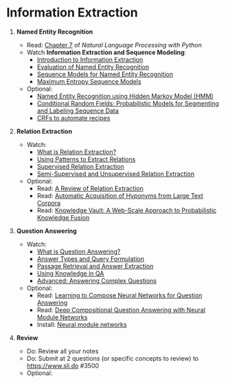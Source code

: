 Information Extraction
===

1. __Named Entity Recognition__  
    - Read: [Chapter 7](http://www.nltk.org/book/ch07.html) of _Natural Language Processing with Python_
    - Watch __Information Extraction and Sequence Modeling__:
        - [Introduction to Information Extraction](https://class.coursera.org/nlp/lecture/61)
        - [Evaluation of Named Entity Recognition](https://class.coursera.org/nlp/lecture/132)
        - [Sequence Models for Named Entity Recognition](https://class.coursera.org/nlp/lecture/59)
        - [Maximum Entropy Sequence Models](https://class.coursera.org/nlp/lecture/133)
    - Optional:        
        - [Named Entity Recognition using Hidden Markov Model (HMM)](http://airccse.org/journal/ijnlc/papers/1412ijnlc02.pdf)
       - [Conditional Random Fields: Probabilistic Models for Segmenting and Labeling Sequence Data](http://repository.upenn.edu/cgi/viewcontent.cgi?article=1162&context=cis_papers)
       - [CRFs to automate recipes](
http://open.blogs.nytimes.com/2015/04/09/extracting-structured-data-from-recipes-using-conditional-random-fields/?_r=0)

2. __Relation Extraction__  
     - Watch:
         - [What is Relation Extraction?](https://class.coursera.org/nlp/lecture/138)
         - [Using Patterns to Extract Relations](https://class.coursera.org/nlp/lecture/139)
         - [Supervised Relation Extraction](https://class.coursera.org/nlp/lecture/140)
         - [Semi-Supervised and Unsupervised Relation Extraction](https://class.coursera.org/nlp/lecture/141)
    - Optional: 
        - Read: [A Review of Relation Extraction](http://www.cs.cmu.edu/~nbach/papers/A-survey-on-Relation-Extraction.pdf)    
        - Read: [Automatic Acquisition of Hyponyms from Large Text Corpora](http://acl-arc.comp.nus.edu.sg/archives/acl-arc-090501d3/data/pdf/anthology-PDF/C/C92/C92-2082.pdf)
        - Read: [Knowledge Vault: A Web-Scale Approach to Probabilistic Knowledge Fusion](http://www.cs.ubc.ca/~murphyk/Papers/kv-kdd14.pdf)
        
3. __Question Answering__  
    - Watch:
        - [What is Question Answering?](https://class.coursera.org/nlp/lecture/155)
        - [Answer Types and Query Formulation](https://class.coursera.org/nlp/lecture/156)
        - [Passage Retrieval and Answer Extraction](https://class.coursera.org/nlp/lecture/157)
        - [Using Knowledge in QA](https://class.coursera.org/nlp/lecture/158)
        - [Advanced: Answering Complex Questions](https://class.coursera.org/nlp/lecture/159)
    - Optional:
        + Read: [Learning to Compose Neural Networks for Question Answering](http://arxiv.org/pdf/1601.01705v1.pdf)
        - Read: [Deep Compositional Question Answering with Neural Module Networks](http://arxiv.org/pdf/1511.02799v2.pdf)
        - Install: [Neural module networks](https://github.com/jacobandreas/nmn2)

4. __Review__
    - Do: Review all your notes
    - Do: Submit at 2 questions (or specific concepts to review) to https://www.sli.do #3500
    - Optional: